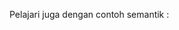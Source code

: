 Pelajari juga dengan contoh semantik :
<div id="name1" class="looks-like-input" contenteditable></div>
